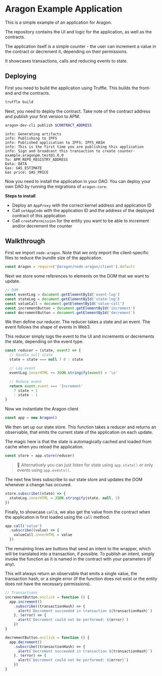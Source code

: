 # Aragon Example Application

This is a simple example of an application for Aragon.

The repository contains the UI and logic for the application, as well as the contracts.

The application itself is a simple counter - the user can increment a value in the contract or decrement it, depending on their permissions.

It showcases transactions, calls and reducing events to state.

## Deploying

First you need to build the application using Truffle. This builds the front-end and the contracts.

```bash
truffle build
```

Next, you need to deploy the contract. Take note of the contract address and publish your first version to APM.

```bash
aragon-dev-cli publish $CONTRACT_ADDRESS
```

```
info: Generating artifacts
info: Publishing to IPFS
info: Published application to IPFS: IPFS_HASH
info: This is the first time you are publishing this application
info: Sign and broadcast this transaction to create counter-example.aragonpm.test@1.0.0
To: APM_REPO_REGISTRY_ADDRESS
Data: DATA
Gas: GAS_ESTIMATE
Gas price: GAS_PRICE
```

Now you need to install the application in your DAO. You can deploy your own DAO by running the migrations of `aragon-core`.

**Steps to install**

- Deploy an `AppProxy` with the correct kernel address and application ID
- Call `setAppCode` with the application ID and the address of the deployed contract of this application
- Call `createPermission` for the entity you want to be able to increment and/or decrement the counter

## Walkthrough

First we import `node-aragon`. Note that we only import the client-specific files to reduce the bundle size of the application.

```js
const Aragon = require('@aragon/node-aragon/client').default
```

Next we store some references to elements on the DOM that we want to update.

```js
// DOM
const eventLog = document.getElementById('event-log')
const stateLog = document.getElementById('state-log')
const valueCall = document.getElementById('value-call')
const incrementButton = document.getElementById('increment')
const decrementButton = document.getElementById('decrement')
```

We then define our reducer. The reducer takes a state and an event. The event follows the shape of events in Web3.

This reducer simply logs the event to the UI and increments or decrements the state, depending on the event type.

```js
const reducer = (state, event) => {
  // Handle null state
  state = state === null ? 0 : state

  // Log event
  eventLog.innerHTML += JSON.stringify(event) + '\n'

  // Reduce event
  return event.event === 'Increment'
    ? state + 1
    : state - 1
}
```

Now we instantiate the Aragon client

```js
const app = new Aragon()
```

We then set up our state store. This function takes a reducer and returns an observable, that emits the current state of the application on each update.

The magic here is that the state is automagically cached and loaded from cache when you reload the application.

```js
const store = app.store(reducer)
```

> 📘 Alternatively you can just listen for state using `app.state()` or only events using `app.events()`.

The next few lines subscribe to our state store and updates the DOM whenever a change has occured.

```js
store.subscribe((state) => {
  stateLog.innerHTML = JSON.stringify(state, null, 2)
})
```

Finally, to showcase `call`s, we also get the value from the contract when the application is first loaded using the `call` method.

```js
app.call('value')
  .subscribe((value) => {
    valueCall.innerHTML = value
  })
```

The remaining lines are buttons that send an intent to the wrapper, which will be translated into a transaction, if possible. To publish an intent, simply invoke the function as it is named in the contract with your parameters (if any).

This will always return an observable that emits a single value, the transaction hash, or a single error (if the function does not exist or the entity does not have the necessary permissions).

```js
// Transactions
incrementButton.onclick = function () {
  app.increment()
    .subscribe((transactionHash) => {
      alert(`Decrement succeeded in transaction ${transactionHash}`)
    }, (error) => {
      alert(`Decrement could not be performed: ${error}`)
    })
}

decrementButton.onclick = function () {
  app.decrement()
    .subscribe((transactionHash) => {
      alert(`Decrement succeeded in transaction ${transactionHash}`)
    }, (error) => {
      alert(`Decrement could not be performed: ${error}`)
    })
}
```
